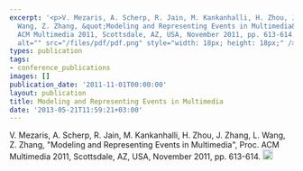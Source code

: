 ```yaml
---
excerpt: '<p>V. Mezaris, A. Scherp, R. Jain, M. Kankanhalli, H. Zhou, J. Zhang, L.
  Wang, Z. Zhang, &quot;Modeling and Representing Events in Multimedia&quot;, Proc.
  ACM Multimedia 2011, Scottsdale, AZ, USA, November 2011, pp. 613-614. <a href="http://www.iti.gr/~bmezaris/publications/mm11.pdf"><img
  alt="" src="/files/pdf/pdf.png" style="width: 18px; height: 18px;" /></a></p>'
types: publication
tags:
- conference_publications
images: []
publication_date: '2011-11-01T00:00:00'
layout: publication
title: Modeling and Representing Events in Multimedia
date: '2013-05-21T11:59:21+03:00'
---
```

<p>V. Mezaris, A. Scherp, R. Jain, M. Kankanhalli, H. Zhou, J. Zhang, L. Wang, Z. Zhang, &quot;Modeling and Representing Events in Multimedia&quot;, Proc. ACM Multimedia 2011, Scottsdale, AZ, USA, November 2011, pp. 613-614. <a href="http://www.iti.gr/~bmezaris/publications/mm11.pdf"><img alt="" src="/files/pdf/pdf.png" style="width: 18px; height: 18px;" /></a></p>
